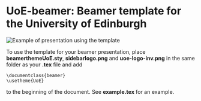 # UoE-beamer: Beamer template for the University of Edinburgh

![Example of presentation using the template](https://github.com/mthulin/UoE-beamer/raw/master/example.png)

To use the template for your beamer presentation, place **beamerthemeUoE.sty**, **sidebarlogo.png** and **uoe-logo-inv.png** in the same folder as your **.tex** file and add

    \documentclass{beamer}
    \usetheme{UoE}

to the beginning of the document. See **example.tex** for an example.
